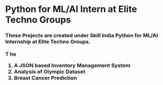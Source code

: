 # Python for ML/AI Intern at Elite Techno Groups 
<h3>
These Projects are created under Skill India Python for ML/AI Internship at Elite Techno Groups.
<br><br>
T he 
  <ol>
  <li> A JSON based Inventory Management System
    <li> Analysis of Olympic Dataset
      <li> Breast Cancer Prediction
  </ol>
</h3>
